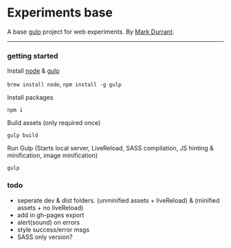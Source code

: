 # Experiments base

A base [gulp](http://gulpjs.com/) project for web experiments. By [Mark Durrant](https://twitter.com/m6_d6).

* * *

### getting started

Install [node](http://nodejs.org/) & [gulp](http://gulpjs.com/)

`brew install node`, `npm install -g gulp`

Install packages

`npm i`

Build assets (only required once)

`gulp build`

Run Gulp
(Starts local server, LiveReload, SASS compilation, JS hinting & minification, image minification)

`gulp`

### todo
* seperate dev & dist folders. (unminified assets + liveReload) & (minified assets +  no liveReload)
* add in gh-pages export
* alert(sound) on errors
* style success/error msgs
* SASS only version?
